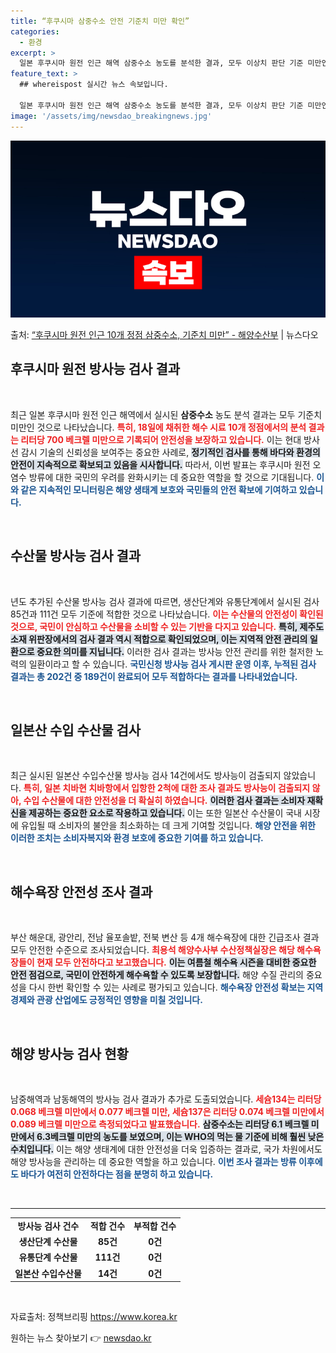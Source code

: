 ```yaml
---
title: “후쿠시마 삼중수소 안전 기준치 미만 확인”
categories:
  - 환경
excerpt: >
  일본 후쿠시마 원전 인근 해역 삼중수소 농도를 분석한 결과, 모두 이상치 판단 기준 미만인 것으로 나타났다.…
feature_text: >
  ## whereispost 실시간 뉴스 속보입니다.

  일본 후쿠시마 원전 인근 해역 삼중수소 농도를 분석한 결과, 모두 이상치 판단 기준 미만인 것으로 나타났다.…
image: '/assets/img/newsdao_breakingnews.jpg'
---
```


![뉴스다오 속보](/assets/img/newsdao_breakingnews.jpg)

<p>출처: <a href="https://newsdao.kr/1989" rel="dofollow">“후쿠시마 원전 인근 10개 정점 삼중수소, 기준치 미만” - 해양수산부</a> | 뉴스다오</p>

<h2 data-ke-size="size26">후쿠시마 원전 방사능 검사 결과</h2>

<p data-ke-size="size16">&nbsp;</p>

최근 일본 후쿠시마 원전 인근 해역에서 실시된 <b>삼중수소</b> 농도 분석 결과는 모두 기준치 미만인 것으로 나타났습니다. <b><span style="color: #ee2323;">특히, 18일에 채취한 해수 시료 10개 정점에서의 분석 결과는 리터당 700 베크렐 미만으로 기록되어 안전성을 보장하고 있습니다.</span></b> 이는 현대 방사선 감시 기술의 신뢰성을 보여주는 중요한 사례로, <b><span style="background-color: #21538527;">정기적인 검사를 통해 바다와 환경의 안전이 지속적으로 확보되고 있음을 시사합니다.</span></b> 따라서, 이번 발표는 후쿠시마 원전 오염수 방류에 대한 국민의 우려를 완화시키는 데 중요한 역할을 할 것으로 기대됩니다. <b><span style="color: #1a5490;">이와 같은 지속적인 모니터링은 해양 생태계 보호와 국민들의 안전 확보에 기여하고 있습니다.</span></b>

<p data-ke-size="size16">&nbsp;</p>

<h2 data-ke-size="size26">수산물 방사능 검사 결과</h2>

<p data-ke-size="size16">&nbsp;</p>

년도 추가된 수산물 방사능 검사 결과에 따르면, 생산단계와 유통단계에서 실시된 검사 85건과 111건 모두 기준에 적합한 것으로 나타났습니다. <b><span style="color: #ee2323;">이는 수산물의 안전성이 확인된 것으로, 국민이 안심하고 수산물을 소비할 수 있는 기반을 다지고 있습니다.</span></b> <b><span style="background-color: #21538527;">특히, 제주도 소재 위판장에서의 검사 결과 역시 적합으로 확인되었으며, 이는 지역적 안전 관리의 일환으로 중요한 의미를 지닙니다.</span></b> 이러한 검사 결과는 방사능 안전 관리를 위한 철저한 노력의 일환이라고 할 수 있습니다. <b><span style="color: #1a5490;">국민신청 방사능 검사 게시판 운영 이후, 누적된 검사 결과는 총 202건 중 189건이 완료되어 모두 적합하다는 결과를 나타내었습니다.</span></b>

<p data-ke-size="size16">&nbsp;</p>

<h2 data-ke-size="size26">일본산 수입 수산물 검사</h2>

<p data-ke-size="size16">&nbsp;</p>

최근 실시된 일본산 수입수산물 방사능 검사 14건에서도 방사능이 검출되지 않았습니다. <b><span style="color: #ee2323;">특히, 일본 치바현 치바항에서 입항한 2척에 대한 조사 결과도 방사능이 검출되지 않아, 수입 수산물에 대한 안전성을 더 확실히 하였습니다.</span></b> <b><span style="background-color: #21538527;">이러한 검사 결과는 소비자 재확신을 제공하는 중요한 요소로 작용하고 있습니다.</span></b> 이는 또한 일본산 수산물이 국내 시장에 유입될 때 소비자의 불안을 최소화하는 데 크게 기여할 것입니다. <b><span style="color: #1a5490;">해양 안전을 위한 이러한 조치는 소비자복지와 환경 보호에 중요한 기여를 하고 있습니다.</span></b>

<p data-ke-size="size16">&nbsp;</p>

<h2 data-ke-size="size26">해수욕장 안전성 조사 결과</h2>

<p data-ke-size="size16">&nbsp;</p>

부산 해운대, 광안리, 전남 율포솔밭, 전북 변산 등 4개 해수욕장에 대한 긴급조사 결과 모두 안전한 수준으로 조사되었습니다. <b><span style="color: #ee2323;">최용석 해양수사부 수산정책실장은 해당 해수욕장들이 현재 모두 안전하다고 보고했습니다.</span></b> <b><span style="background-color: #21538527;">이는 여름철 해수욕 시즌을 대비한 중요한 안전 점검으로, 국민이 안전하게 해수욕할 수 있도록 보장합니다.</span></b> 해양 수질 관리의 중요성을 다시 한번 확인할 수 있는 사례로 평가되고 있습니다. <b><span style="color: #1a5490;">해수욕장 안전성 확보는 지역 경제와 관광 산업에도 긍정적인 영향을 미칠 것입니다.</span></b>

<p data-ke-size="size16">&nbsp;</p>

<h2 data-ke-size="size26">해양 방사능 검사 현황</h2>

<p data-ke-size="size16">&nbsp;</p>

남중해역과 남동해역의 방사능 검사 결과가 추가로 도출되었습니다. <b><span style="color: #ee2323;">세슘134는 리터당 0.068 베크렐 미만에서 0.077 베크렐 미만, 세슘137은 리터당 0.074 베크렐 미만에서 0.089 베크렐 미만으로 측정되었다고 발표했습니다.</span></b> <b><span style="background-color: #21538527;">삼중수소는 리터당 6.1 베크렐 미만에서 6.3베크렐 미만의 농도를 보였으며, 이는 WHO의 먹는 물 기준에 비해 훨씬 낮은 수치입니다.</span></b> 이는 해양 생태계에 대한 안전성을 더욱 입증하는 결과로, 국가 차원에서도 해양 방사능을 관리하는 데 중요한 역할을 하고 있습니다. <b><span style="color: #1a5490;">이번 조사 결과는 방류 이후에도 바다가 여전히 안전하다는 점을 분명히 하고 있습니다.</span></b>

<p data-ke-size="size16">&nbsp;</p>

<hr />

<table style="width: 100%; border-collapse: collapse;">
    <tr>
        <td style="text-align: center; height: 17px;"><b>방사능 검사 건수</b></td>
        <td style="text-align: center; height: 17px;"><b>적합 건수</b></td>
        <td style="text-align: center; height: 17px;"><b>부적합 건수</b></td>
    </tr>
    <tr>
        <td style="text-align: center; height: 17px;"><b>생산단계 수산물</b></td>
        <td style="text-align: center; height: 17px;"><b>85건</b></td>
        <td style="text-align: center; height: 17px;"><b>0건</b></td>
    </tr>
    <tr>
        <td style="text-align: center; height: 17px;"><b>유통단계 수산물</b></td>
        <td style="text-align: center; height: 17px;"><b>111건</b></td>
        <td style="text-align: center; height: 17px;"><b>0건</b></td>
    </tr>
    <tr>
        <td style="text-align: center; height: 17px;"><b>일본산 수입수산물</b></td>
        <td style="text-align: center; height: 17px;"><b>14건</b></td>
        <td style="text-align: center; height: 17px;"><b>0건</b></td>
    </tr>
</table>

<p data-ke-size="size16">&nbsp;</p>

<footer>
    <p>자료출처: 정책브리핑 <a href="https://https://www.korea.kr">https://www.korea.kr</a></p>
</footer> 

원하는 뉴스 찾아보기 👉 <a href="https://newsdao.kr" rel="dofollow">newsdao.kr</a>


